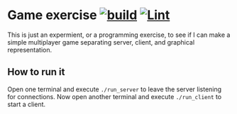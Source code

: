 # Game exercise [![build](https://github.com/namelivia/game-exercise/workflows/build/badge.svg)](https://github.com/namelivia/game-exercise/actions?query=workflow%3Abuild) [![Lint](https://github.com/namelivia/game-exercise/workflows/Lint/badge.svg)](https://github.com/namelivia/game-exercise/actions?query=workflow%3ALint)

This is just an expermient, or a programming exercise, to see if I can make a simple multiplayer game separating server, client, and graphical representation.

## How to run it

Open one terminal and execute `./run_server` to leave the server listening for connections.
Now open another terminal and execute `./run_client` to start a client.
